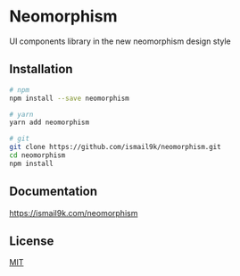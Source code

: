 # Neomorphism

UI components library in the new neomorphism design style

## Installation

```bash
# npm
npm install --save neomorphism

# yarn
yarn add neomorphism

# git
git clone https://github.com/ismail9k/neomorphism.git
cd neomorphism
npm install
```

## Documentation

https://ismail9k.com/neomorphism

## License

[MIT](http://opensource.org/licenses/MIT)

